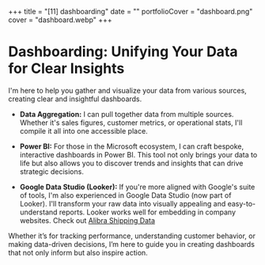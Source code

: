 +++
title = "[11] dashboarding"
date = ""
portfolioCover = "dashboard.png"
cover = "dashboard.webp"
+++
# Dashboarding: Unifying Your Data for Clear Insights

I'm here to help you gather and visualize your data from various sources, creating clear and insightful dashboards.

- **Data Aggregation:** I can pull together data from multiple sources. Whether it's sales figures, customer metrics, or operational stats, I'll compile it all into one accessible place.

- **Power BI:** For those in the Microsoft ecosystem, I can craft bespoke, interactive dashboards in Power BI. This tool not only brings your data to life but also allows you to discover trends and insights that can drive strategic decisions.

- **Google Data Studio (Looker):** If you're more aligned with Google's suite of tools, I'm also experienced in Google Data Studio (now part of Looker). I'll transform your raw data into visually appealing and easy-to-understand reports. Looker works well for embedding in company websites. Check out [Alibra Shipping Data](https://alibrashipping.com/data/)

Whether it’s for tracking performance, understanding customer behavior, or making data-driven decisions, I’m here to guide you in creating dashboards that not only inform but also inspire action.

